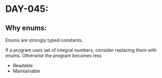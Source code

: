 # DAY-045:

## Why enums:

Enums are strongly typed constants.

If a program uses set of integral numbers, consider replacing them with enums. Otherwise the program becomes less
- Readable
- Maintainable

